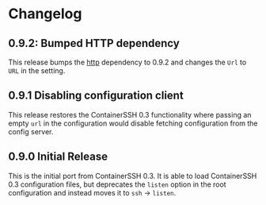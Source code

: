 # Changelog

## 0.9.2: Bumped HTTP dependency

This release bumps the [http](https://github.com/containerssh/http) dependency to 0.9.2 and changes the `Url` to `URL` in the setting.

## 0.9.1 Disabling configuration client

This release restores the ContainerSSH 0.3 functionality where passing an empty `url` in the configuration would disable fetching configuration from the config server.

## 0.9.0 Initial Release

This is the initial port from ContainerSSH 0.3. It is able to load ContainerSSH 0.3 configuration files, but deprecates the `listen` option in the root configuration and instead moves it to `ssh` → `listen`.
